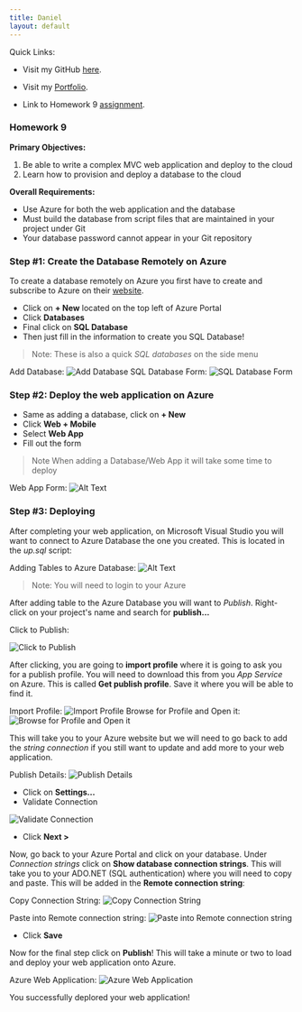 ```yaml
---
title: Daniel
layout: default
---
```


Quick Links:

* Visit my GitHub [here](https://github.com/tapiad).

* Visit my [Portfolio](https://tapiad.github.io).

* Link to Homework 9 [assignment](http://www.wou.edu/~morses/classes/cs46x/assignments/HW9.html).


### Homework 9

**Primary Objectives:**
1. Be able to write a complex MVC web application and deploy to the cloud
2. Learn how to provision and deploy a database to the cloud



**Overall Requirements:**

* Use Azure for both the web application and the database
* Must build the database from script files that are maintained in your project under Git
* Your database password cannot appear in your Git repository

### Step #1: Create the Database Remotely on Azure

To create a database remotely on Azure you first have to create and subscribe to Azure on their [website](https://azure.microsoft.com/en-us/features/azure-portal).

* Click on **+ New** located on the top left of Azure Portal
* Click **Databases**
* Final click on **SQL Database**
* Then just fill in the information to create you SQL Database!

> Note: These is also a quick *SQL databases* on the side menu


Add Database:
![Add Database](Deploy-Images/Add-Database.PNG "Add Database")
SQL Database Form:
![SQL Database Form](Deploy-Images/SQL-Database-Form.PNG "SQL Database Form")


### Step #2: Deploy the web application on Azure

* Same as adding a database, click on **+ New**
* Click **Web + Mobile**
* Select **Web App**
* Fill out the form

> Note When adding a Database/Web App it will take some time to deploy


Web App Form:
![Alt Text](Deploy-Images/Web-App-Form.PNG "Web App Form") 

### Step #3: Deploying

After completing your web application, on Microsoft Visual Studio you will want to connect to Azure Database the one you created. This is located in the *up.sql* script:  


Adding Tables to Azure Database:
![Alt Text](Deploy-Images/Add-Tables-AzureDB.PNG "Adding Tables to Azure Database")

> Note: You will need to login to your Azure

After adding table to the Azure Database you will want to *Publish*. Right-click on your project's name and search for **publish...**


Click to Publish:

![Click to Publish](Deploy-Images/Publish.png "Click to Publish!")

After clicking, you are going to **import profile** where it is going to ask you for a publish profile. You will need to download this from you *App Service* on Azure. This is called **Get publish profile**. Save it where you will be able to find it. 


Import Profile:
![Import Profile](Deploy-Images/Import-Profile.PNG "Import Profile")
Browse for Profile and Open it:
![Browse for Profile and Open it](Deploy-Images/Get-Publish-Profile.PNG "Browse for Profile and Open it")

This will take you to your Azure website but we will need to go back to add the *string connection* if you still want to update and add more to your web application.


Publish Details:
![Publish Details](Deploy-Images/Publish-Details.PNG "Publish Details")

* Click on **Settings...**
* Validate Connection

![Validate Connection](Deploy-Images/Validate-Connection.PNG "Validate Connection")

* Click **Next >**
 
Now, go back to your Azure Portal and click on your database. Under *Connection strings* click on **Show database connection strings**. This will take you to your ADO.NET (SQL authentication) where you will need to copy and paste. This will be added in the **Remote connection string**:


Copy Connection String:
![Copy Connection String](Deploy-Images/Connection-Strings.PNG "Copy Connection String")

Paste into Remote connection string:
![Paste into Remote connection string](Deploy-Images/Remote-Connection-String.PNG "Paste into Remote connection string")

* Click **Save**
 
Now for the final step click on **Publish**! This will take a minute or two to load and deploy your web application onto Azure.


Azure Web Application:
![Azure Web Application](Deploy-Images/Azure-WebSite.PNG "Azure Web Application")

You successfully deplored your web application!


















